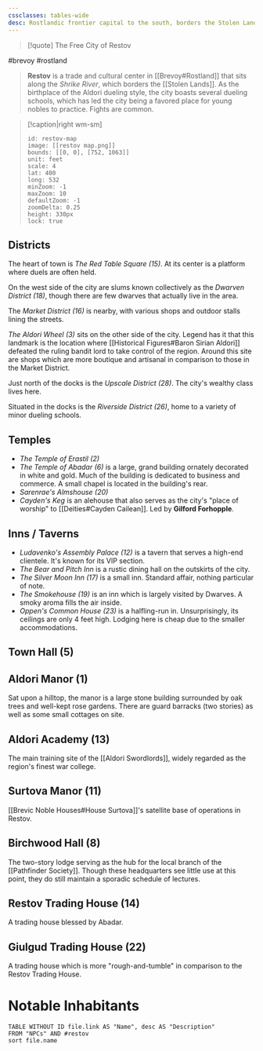 ```yaml
---
cssclasses: tables-wide
desc: Rostlandic frontier capital to the south, borders the Stolen Lands
---
```

>[!quote] The Free City of Restov

#brevoy #rostland
>**Restov** is a trade and cultural center in [[Brevoy#Rostland]] that sits along the *Shrike River*, which borders the [[Stolen Lands]]. As the birthplace of the Aldori dueling style, the city boasts several dueling schools, which has led the city being a favored place for young nobles to practice. Fights are common.

> [!caption|right wm-sm]
>```leaflet
>id: restov-map
>image: [[restov map.png]]
>bounds: [[0, 0], [752, 1063]]
>unit: feet
>scale: 4
>lat: 400
>long: 532
>minZoom: -1
>maxZoom: 10
>defaultZoom: -1
>zoomDelta: 0.25
>height: 330px
>lock: true
>```

## Districts
The heart of town is *The Red Table Square (15)*. At its center is a platform where duels are often held.

On the west side of the city are slums known collectively as the *Dwarven District (18)*, though there are few dwarves that actually live in the area.

The *Market District (16)* is nearby, with various shops and outdoor stalls lining the streets.

*The Aldori Wheel (3)* sits on the other side of the city. Legend has it that this landmark is the location where [[Historical Figures#Baron Sirian Aldori]] defeated the ruling bandit lord to take control of the region. Around this site are shops which are more boutique and artisanal in comparison to those in the Market District.

Just north of the docks is the *Upscale District (28)*. The city's wealthy class lives here.

Situated in the docks is the *Riverside District (26)*, home to a variety of minor dueling schools.

## Temples
- *The Temple of Erastil (2)*
- *The Temple of Abadar (6)* is a large, grand building ornately decorated in white and gold. Much of the building is dedicated to business and commerce. A small chapel is located in the building's rear.
- *Sarenrae's Almshouse (20)*
- *Cayden's Keg* is an alehouse that also serves as the city's "place of worship" to [[Deities#Cayden Cailean]]. Led by **Gilford Forhopple**.

## Inns / Taverns
- *Ludavenko's Assembly Palace (12)* is a tavern that serves a high-end clientele. It's known for its VIP section.
- *The Bear and Pitch Inn* is a rustic dining hall on the outskirts of the city.
- *The Silver Moon Inn (17)* is a small inn. Standard affair, nothing particular of note.
- *The Smokehouse (19)* is an inn which is largely visited by Dwarves. A smoky aroma fills the air inside.
- *Oppen's Common House (23)* is a halfling-run in. Unsurprisingly, its ceilings are only 4 feet high. Lodging here is cheap due to the smaller accommodations.

## Town Hall (5)

## Aldori Manor (1)
Sat upon a hilltop, the manor is a large stone building surrounded by oak trees and well-kept rose gardens. There are guard barracks (two stories) as well as some small cottages on site.

## Aldori Academy (13)
The main training site of the [[Aldori Swordlords]], widely regarded as the region's finest war college.

## Surtova Manor (11)
[[Brevic Noble Houses#House Surtova]]'s satellite base of operations in Restov.

## Birchwood Hall  (8)
The two-story lodge serving as the hub for the local branch of the [[Pathfinder Society]]. Though these headquarters see little use at this point, they do still maintain a sporadic schedule of lectures.

## Restov Trading House (14)
A trading house blessed by Abadar.

## Giulgud Trading House (22)
A trading house which is more "rough-and-tumble" in comparison to the Restov Trading House.

# Notable Inhabitants
```dataview
TABLE WITHOUT ID file.link AS "Name", desc AS "Description"
FROM "NPCs" AND #restov
sort file.name
```